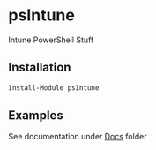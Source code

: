 # psIntune
Intune PowerShell Stuff

## Installation

```powershell
Install-Module psIntune
```

## Examples

See documentation under [Docs](https://github.com/Skatterbrainz/psIntune/tree/master/docs) folder
